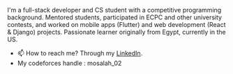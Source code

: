 I'm a full-stack developer and CS student with a competitive programming background. Mentored students, participated in ECPC and other university contests, and worked on mobile apps (Flutter) and web development (React & Django) projects. Passionate learner originally from Egypt, currently in the US.

- 📫 How to reach me? Through my [LinkedIn](https://www.linkedin.com/in/mohamed-s-abdelrahman-74bb2b23a/).
-  My codeforces handle : mosalah_02
